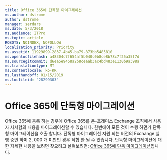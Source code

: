 ```yaml
---
title: Office 365에 단독형 마이그레이션
ms.author: dstrome
author: dstrome
manager: serdars
ms.date: 5/3/2018
ms.audience: ITPro
ms.topic: article
ROBOTS: NOINDEX, NOFOLLOW
localization_priority: Priority
ms.assetid: 11929899-2837-4b45-ba79-873bb5485810
ms.openlocfilehash: a48304c7f654af5b040c0b8ce8b78c7f25a35f7d
ms.sourcegitcommit: d6ea5e9458a2b8ceaab3ac4bd483e1130b9a398a
ms.translationtype: MT
ms.contentlocale: ko-KR
ms.lasthandoff: 01/15/2019
ms.locfileid: "28299303"
---
```

# <a name="cutover-migrations-to-office-365"></a>Office 365에 단독형 마이그레이션

Office 365에 등록 하는 경우에 Office 365를 온-프레미스 Exchange 조직에서 사용자 사서함의 내용을 마이그레이션할 수 있습니다. 한번에이 모든 것이 수행 하면가 단독형 마이그레이션을 호출 합니다. 단독형 마이그레이션 지원 되는 버전의 Exchange 실행 중인 하며 2, 000 개 미만인 경우 적합 한 될 수 있습니다. 단독형 마이그레이션에 대 한 자세한 내용을 보려면 찾으려고 살펴보려면: [Office 365에 단독 마이그레이션](https://support.office.com/article/9496e93c-1e59-41a8-9bb3-6e8df0cd81b4.aspx)입니다.
  

